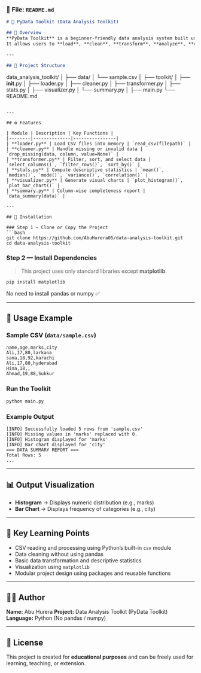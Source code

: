 ### 🧩 File: `README.md`

```markdown
# 🧠 PyData Toolkit (Data Analysis Toolkit)

## 📘 Overview
**PyData Toolkit** is a beginner-friendly data analysis system built using **pure Python (no pandas or numpy)**.  
It allows users to **load**, **clean**, **transform**, **analyze**, **visualize**, and **summarize** CSV data easily.

---

## 📂 Project Structure

```

data_analysis_toolkit/
│
├── data/
│   └── sample.csv
│
├── toolkit/
│   ├── **init**.py
│   ├── loader.py
│   ├── cleaner.py
│   ├── transformer.py
│   ├── stats.py
│   ├── visualizer.py
│   └── summary.py
│
├── main.py
└── README.md

````

---

## ⚙️ Features

| Module | Description | Key Functions |
|--------|--------------|----------------|
| **loader.py** | Load CSV files into memory | `read_csv(filepath)` |
| **cleaner.py** | Handle missing or invalid data | `drop_missing(data, column, value=None)` |
| **transformer.py** | Filter, sort, and select data | `select_columns()`, `filter_rows()`, `sort_by()` |
| **stats.py** | Compute descriptive statistics | `mean()`, `median()`, `mode()`, `variance()`, `correlation()` |
| **visualizer.py** | Generate visual charts | `plot_histogram()`, `plot_bar_chart()` |
| **summary.py** | Column-wise completeness report | `data_summary(data)` |

---

## 🧩 Installation

### Step 1 — Clone or Copy the Project
```bash
git clone https://github.com/AbuHurera05/data-analysis-toolkit.git
cd data-analysis-toolkit
````

### Step 2 — Install Dependencies

> This project uses only standard libraries except **matplotlib**.

```bash
pip install matplotlib
```

No need to install pandas or numpy ✅

---

## 🚀 Usage Example

### Sample CSV (`data/sample.csv`)

```csv
name,age,marks,city
Ali,17,80,larkana
sana,18,92,karachi
Ali,17,80,hyderabad
Hina,18,,
Ahmad,19,88,Sukkur
```

### Run the Toolkit

```bash
python main.py
```

### Example Output

```
[INFO] Successfully loaded 5 rows from 'sample.csv'
[INFO] Missing values in 'marks' replaced with 0.
[INFO] Histogram displayed for 'marks'
[INFO] Bar chart displayed for 'city'
=== DATA SUMMARY REPORT ===
Total Rows: 5
...
```

---

## 📊 Output Visualization

* **Histogram** → Displays numeric distribution (e.g., marks)
* **Bar Chart** → Displays frequency of categories (e.g., city)

---

## 🧠 Key Learning Points

* CSV reading and processing using Python’s built-in `csv` module
* Data cleaning without using pandas
* Basic data transformation and descriptive statistics
* Visualization using `matplotlib`
* Modular project design using packages and reusable functions

---

## 👨‍💻 Author

**Name:** Abu Hurera
**Project:** Data Analysis Toolkit (PyData Toolkit)
**Language:** Python (No pandas / numpy)

---

## 🏁 License

This project is created for **educational purposes** and can be freely used for learning, teaching, or extension.